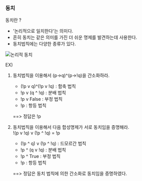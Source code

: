 ### 동치
동치란 ?  
- '논리적으로 일치한다'는 의미다.  
- 흔히 동치는 같은 의미를 가진 더  쉬운 명제를 발견하는데 사용한다.  
- 동치법칙에는 다양한 종류가 있다.

![논리적 동치](https://blog.kakaocdn.net/dn/lU3ZW/btqzvoOcKV8/Ej6yoJkNsk7g6qU2JMeiKk/img.png)


EX)
1. 동치법칙을 이용해서 (p->q)^(p->!q)을 간소화하라.
    - (!p v q)^(!p v !q) : 함축 법칙
    - !p v (q ^ !q) : 분배 법칙
    - !p v False : 부정 법칙
    - !p : 항등 법칙  

    ==> 정답은 !p

2. 동치법칙을 이용해서 다음 합성명제가 서로 동치임을 증명해라.  
!(p v !q) v (!p ^ !q) = !p
    - (!p ^ q) v (!p ^ !q) : 드모르간 법칙
    - !p ^ (q v !q) : 분배 법칙
    - !p ^ True : 부정 법칙
    - !p : 항등 법칙  
    
    ==> 정답은 동치 법칙에 의한 간소화로 동치임을 증명하였다.